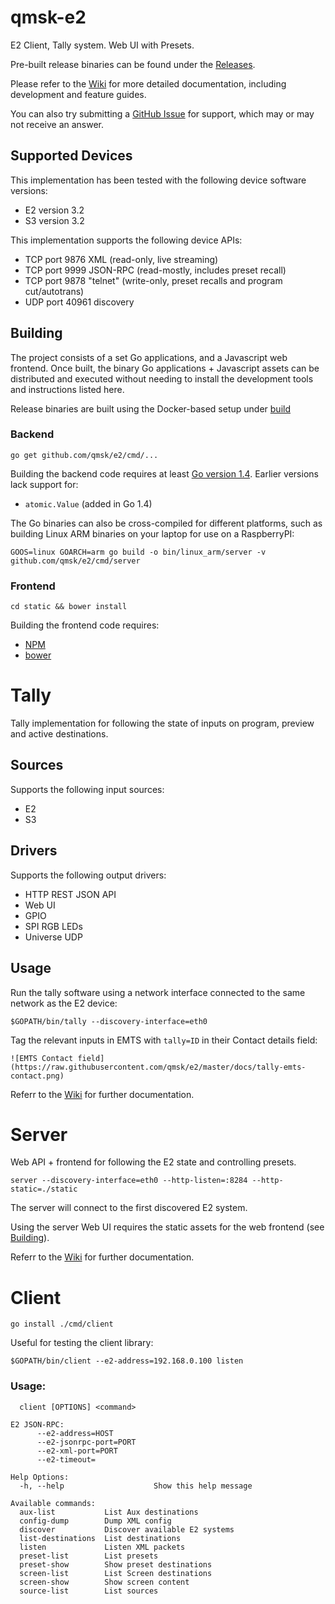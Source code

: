 # qmsk-e2
E2 Client, Tally system. Web UI with Presets.

Pre-built release binaries can be found under the [Releases](https://github.com/qmsk/e2/releases).

Please refer to the [Wiki](https://github.com/qmsk/e2/wiki) for more detailed documentation, including development and feature guides.

You can also try submitting a [GitHub Issue](https://github.com/qmsk/e2/issues/new?labels=question) for support, which may or may not receive an answer.

## Supported Devices

This implementation has been tested with the following device software versions:

* E2 version 3.2
* S3 version 3.2

This implementation supports the following device APIs:

* TCP port 9876 XML (read-only, live streaming)
* TCP port 9999 JSON-RPC (read-mostly, includes preset recall)
* TCP port 9878 "telnet" (write-only, preset recalls and program cut/autotrans)
* UDP port 40961 discovery

## Building

The project consists of a set Go applications, and a Javascript web frontend. Once built, the binary Go applications + Javascript assets can be distributed and executed without needing to install the development tools and instructions listed here.

Release binaries are built using the Docker-based setup under [build](/build)

### Backend

    go get github.com/qmsk/e2/cmd/...

Building the backend code requires at least [Go version 1.4](https://golang.org/dl/). Earlier versions lack support for:

* `atomic.Value` (added in Go 1.4)

The Go binaries can also be cross-compiled for different platforms, such as building Linux ARM binaries on your laptop for use on a RaspberryPI:

    GOOS=linux GOARCH=arm go build -o bin/linux_arm/server -v github.com/qmsk/e2/cmd/server

### Frontend

    cd static && bower install

Building the frontend code requires:

* [NPM](https://www.npmjs.com/)
* [bower](https://bower.io/)

# Tally

Tally implementation for following the state of inputs on program, preview and active destinations.

## Sources

Supports the following input sources:

* E2
* S3

## Drivers

Supports the following output drivers:

* HTTP REST JSON API
* Web UI
* GPIO
* SPI RGB LEDs
* Universe UDP

## Usage

Run the tally software using a network interface connected to the same network as the E2 device:

    $GOPATH/bin/tally --discovery-interface=eth0

Tag the relevant inputs in EMTS with `tally=ID` in their Contact details field:

    ![EMTS Contact field](https://raw.githubusercontent.com/qmsk/e2/master/docs/tally-emts-contact.png)

Referr to the [Wiki](https://github.com/qmsk/e2/wiki/Tally) for further documentation.

# Server

Web API + frontend for following the E2 state and controlling presets.

	server --discovery-interface=eth0 --http-listen=:8284 --http-static=./static

The server will connect to the first discovered E2 system.

Using the server Web UI requires the static assets for the web frontend (see [Building](#building)).

Referr to the [Wiki](https://github.com/qmsk/e2/wiki/Server) for further documentation.

# Client

    go install ./cmd/client

Useful for testing the client library:

    $GOPATH/bin/client --e2-address=192.168.0.100 listen

### Usage:

	  client [OPTIONS] <command>

	E2 JSON-RPC:
		  --e2-address=HOST
		  --e2-jsonrpc-port=PORT
		  --e2-xml-port=PORT
		  --e2-timeout=

	Help Options:
	  -h, --help                    Show this help message

	Available commands:
	  aux-list           List Aux destinations
	  config-dump        Dump XML config
	  discover           Discover available E2 systems
	  list-destinations  List destinations
	  listen             Listen XML packets
	  preset-list        List presets
	  preset-show        Show preset destinations
	  screen-list        List Screen destinations
	  screen-show        Show screen content
	  source-list        List sources
